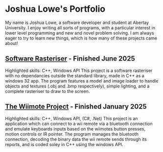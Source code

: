 # Joshua Lowe's Portfolio
My name is Joshua Lowe, a software developer and student at Abertay University. I enjoy writing all sorts of programs, with a particular interest in lower level programming and new and novel problem solving. I am always eager to try to learn new things, which is how many of these projects came about!

## [Software Rasteriser](https://github.com/dippy2214/Rasteriser) - Finished June 2025
Highlighted skills: C++, Windows API
This project is a software rasteriser with no dependancies outside the standard library, made in C++ as a windows 32 app. The program features a model and image loader to handle objects and textures (.obj and .bmp respectively), simple lighting, and a complete rasteriser to draw to the screen.
## [The Wiimote Project](https://github.com/dippy2214/The-Wiimote-Project) - Finished January 2025 
Highlighted skills: C++, Windows API, (C#, .Net) 
This project is an application which can connect to a wii remote via a bluetooth connection and emulate keyboards inputs based on the wiimotes button presses, motion controls or IR pointer. The program manages the bluetooth connection, decoding the binary data the wii remote sends through its reports, and is coded soley in C++ using the windows API.

